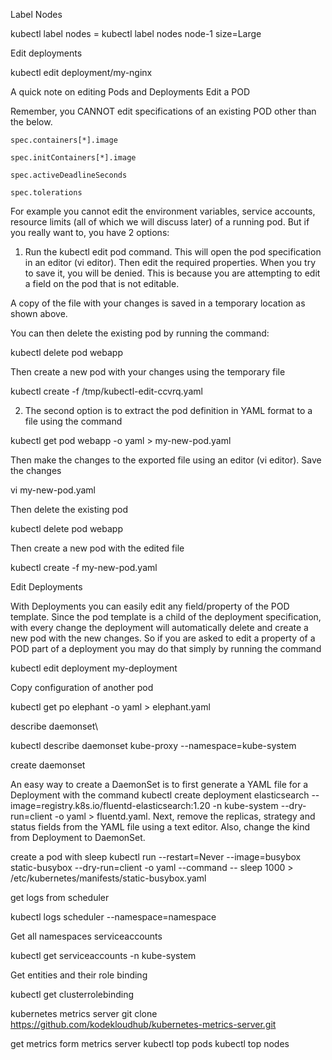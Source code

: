 Label Nodes

kubectl label nodes <node-name> <label-key>=<key-value>
kubectl label nodes node-1 size=Large

Edit deployments

kubectl edit deployment/my-nginx

A quick note on editing Pods and Deployments
Edit a POD

Remember, you CANNOT edit specifications of an existing POD other than the below.

    spec.containers[*].image

    spec.initContainers[*].image

    spec.activeDeadlineSeconds

    spec.tolerations

For example you cannot edit the environment variables, service accounts, resource limits (all of which we will discuss later) of a running pod. But if you really want to, you have 2 options:

1. Run the kubectl edit pod <pod name> command.  This will open the pod specification in an editor (vi editor). Then edit the required properties. When you try to save it, you will be denied. This is because you are attempting to edit a field on the pod that is not editable.

A copy of the file with your changes is saved in a temporary location as shown above.

You can then delete the existing pod by running the command:

kubectl delete pod webapp


Then create a new pod with your changes using the temporary file

kubectl create -f /tmp/kubectl-edit-ccvrq.yaml


2. The second option is to extract the pod definition in YAML format to a file using the command

kubectl get pod webapp -o yaml > my-new-pod.yaml

Then make the changes to the exported file using an editor (vi editor). Save the changes

vi my-new-pod.yaml

Then delete the existing pod

kubectl delete pod webapp

Then create a new pod with the edited file

kubectl create -f my-new-pod.yaml


Edit Deployments

With Deployments you can easily edit any field/property of the POD template. Since the pod template is a child of the deployment specification,  with every change the deployment will automatically delete and create a new pod with the new changes. So if you are asked to edit a property of a POD part of a deployment you may do that simply by running the command

kubectl edit deployment my-deployment 

Copy configuration of another pod

kubectl get po elephant -o yaml > elephant.yaml

describe daemonset\

kubectl describe daemonset kube-proxy --namespace=kube-system

create daemonset

An easy way to create a DaemonSet is to first generate a YAML file for a Deployment with the command kubectl create deployment elasticsearch --image=registry.k8s.io/fluentd-elasticsearch:1.20 -n kube-system --dry-run=client -o yaml > fluentd.yaml. Next, remove the replicas, strategy and status fields from the YAML file using a text editor. Also, change the kind from Deployment to DaemonSet.

create a pod with sleep 
kubectl run --restart=Never --image=busybox static-busybox --dry-run=client -o yaml --command -- sleep 1000 > /etc/kubernetes/manifests/static-busybox.yaml

get logs from scheduler 

kubectl logs scheduler --namespace=namespace

Get all namespaces serviceaccounts

kubectl get serviceaccounts -n kube-system

Get entities and their role binding

kubectl get clusterrolebinding

kubernetes metrics server 
git clone https://github.com/kodekloudhub/kubernetes-metrics-server.git

get metrics form metrics server 
kubectl top pods
kubectl top nodes